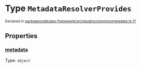 # Type `MetadataResolverProvides`
<sub>Declared in [packages/sdk/app-framework/src/plugins/common/metadata.ts:17](https://github.com/dxos/dxos/blob/5fb37fcfa/packages/sdk/app-framework/src/plugins/common/metadata.ts#L17)</sub>




## Properties
### [metadata](https://github.com/dxos/dxos/blob/5fb37fcfa/packages/sdk/app-framework/src/plugins/common/metadata.ts#L18)
Type: <code>object</code>





